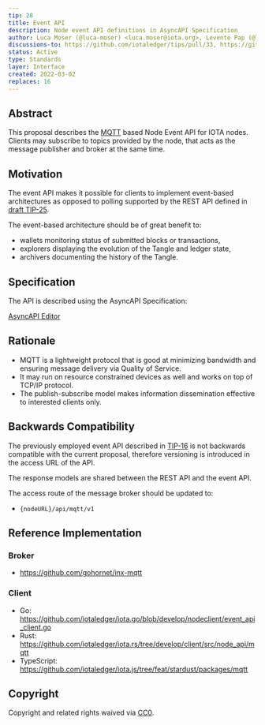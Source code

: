 ```yaml
---
tip: 28
title: Event API
description: Node event API definitions in AsyncAPI Specification
author: Luca Moser (@luca-moser) <luca.moser@iota.org>, Levente Pap (@lzpap) <levente.pap@iota.org>
discussions-to: https://github.com/iotaledger/tips/pull/33, https://github.com/iotaledger/tips/pull/66
status: Active
type: Standards
layer: Interface
created: 2022-03-02
replaces: 16
---
```


## Abstract

This proposal describes the [MQTT](https://mqtt.org/) based Node Event API for IOTA nodes. Clients may subscribe to
topics provided by the node, that acts as the message publisher and broker at the same time.

## Motivation

The event API makes it possible for clients to implement event-based architectures as opposed to polling supported
by the REST API defined in [draft TIP-25](../TIP-0025/tip-0025.md).

The event-based architecture should be of great benefit to:
 - wallets monitoring status of submitted blocks or transactions,
 - explorers displaying the evolution of the Tangle and ledger state,
 - archivers documenting the history of the Tangle.

## Specification

The API is described using the AsyncAPI Specification:

[AsyncAPI Editor](https://studio.asyncapi.com/?url=https://raw.githubusercontent.com/iotaledger/tips/main/tips/TIP-0028/event-api.yml)

## Rationale

 - MQTT is a lightweight protocol that is good at minimizing bandwidth and ensuring message delivery via Quality of Service.
 - It may run on resource constrained devices as well and works on top of TCP/IP protocol.
 - The publish-subscribe model makes information dissemination effective to interested clients only.

## Backwards Compatibility

The previously employed event API described in [TIP-16](../TIP-0016/tip-0016.md) is not backwards compatible with the
current proposal, therefore versioning is introduced in the access URL of the API.

The response models are shared between the REST API and the event API.

The access route of the message broker should be updated to:
 - `{nodeURL}/api/mqtt/v1`

## Reference Implementation

### Broker
 - https://github.com/gohornet/inx-mqtt

### Client
 - Go: https://github.com/iotaledger/iota.go/blob/develop/nodeclient/event_api_client.go
 - Rust: https://github.com/iotaledger/iota.rs/tree/develop/client/src/node_api/mqtt
 - TypeScript: https://github.com/iotaledger/iota.js/tree/feat/stardust/packages/mqtt

## Copyright

Copyright and related rights waived via [CC0](https://creativecommons.org/publicdomain/zero/1.0/).
